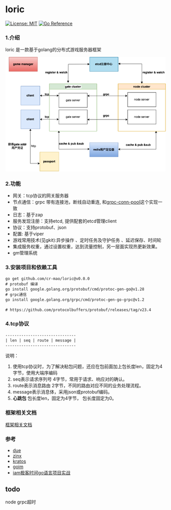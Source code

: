 # loric

[![License: MIT](https://img.shields.io/badge/License-MIT-yellow.svg)](https://opensource.org/licenses/MIT)
[![Go Reference](https://pkg.go.dev/badge/github.com/cr-mao/loric.svg)](https://pkg.go.dev/github.com/cr-mao/loric)


### 1.介绍

loric 是一款基于golang的分布式游戏服务器框架 

![](doc/gamestruct.png)


### 2.功能

- 网关：tcp协议的网关服务器
- 节点通信：grpc 带有连接池，断线自动重连, 和[grpc-conn-pool](https://github.com/cr-mao/grpc-conn-pool)这个实现一致
- 日志：基于zap
- 服务发现注册：支持etcd, 提供配套的etcd管理client
- 协议：支持protobuf、json
- 配置: 基于viper
- 游戏常用技术(见gkit):异步操作 、定时任务及守护任务 、延迟保存、时间轮
- 集成服务权重，通过设置权重，达到流量控制，另一层面实现热更新效果。
- gm管理系统




### 3.安装项目和依赖工具
```shell
go get github.com/cr-mao/loric@v0.0.0
# protobuf 编译
go install google.golang.org/protobuf/cmd/protoc-gen-go@v1.28
# grpc通信
go install google.golang.org/grpc/cmd/protoc-gen-go-grpc@v1.2

# https://github.com/protocolbuffers/protobuf/releases/tag/v23.4
```

### 4.tcp协议

```text
-------------------------------
| len | seq | route | message |
-------------------------------
```
说明：

1. 使用tcp协议时，为了解决粘包问题，还应在包前面加上包长度len，固定为4字节，使用大端序编码
2. seq表示请求序列号     4字节，常用于请求、响应对的确认。
3. route表示消息路由    2字节，不同的路由对应不同的业务处理流程。
4. message表示消息体，采用json或protobuf编码。
5. **心跳包** 包长度len，固定为4字节， 包长度固定为0。




### 框架相关文档

[框架相关文档](doc/README.md)


### 参考

- [due](https://github.com/dobyte/due)
- [zinx](https://github.com/aceld/zinx)
- [kratos](https://github.com/go-kratos/kratos)
- [goim](https://github.com/Terry-Mao/goim)
- [iam极客时间go语言项目实战](https://github.com/marmotedu/iam)


## todo 

node grpc超时

